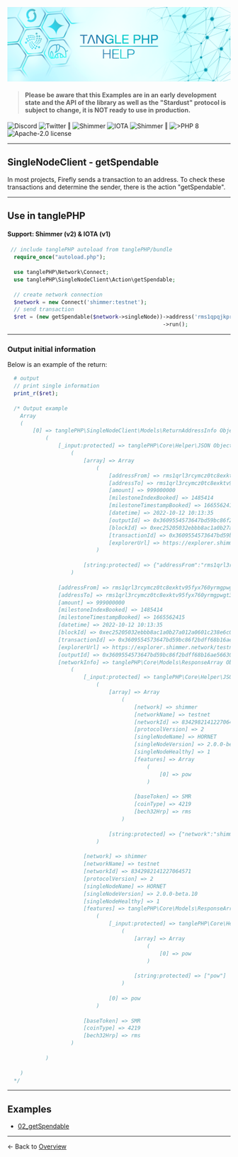 ![](.meta/Banner.png)

> #### Please be aware that this Examples are in an early development state and the API of the library as well as the "Stardust" protocol is subject to change, it is NOT ready to use in production.

<a href="https://discord.iota.org/" style="text-decoration:none;"><img src="https://img.shields.io/badge/Discord-9cf.svg?style=social&logo=discord" alt="Discord"></a>
<a href="https://twitter.com/tanglePHP/" style="text-decoration:none;"><img src="https://img.shields.io/badge/Twitter-@tanglePHP-9cf.svg?style=social&logo=twitter" alt="Twitter"></a> ‖
<a href="https://www.tanglephp.com/" style="text-decoration:none;"><img src="https://img.shields.io/badge/tanglePHP-grey?style=flat-square&logo=tanglePHP" alt="Shimmer"></a>
<a href="https://www.iota.org/" style="text-decoration:none;"><img src="https://img.shields.io/badge/IOTA-grey?style=flat-square&logo=iota" alt="IOTA"></a>
<a href="https://www.shimmer.network/" style="text-decoration:none;"><img src="https://img.shields.io/badge/Shimmer-grey?style=flat-square&logo=shimmer" alt="Shimmer"></a> ‖
<a href="https://www.php.net/" style="text-decoration:none;"><img src="https://img.shields.io/badge/PHP->= 8.1.x-blue?style=flat-square&logo=php" alt=">PHP 8"></a>
<a href="https://github.com/iota-community/iota.php/LICENSE" style="text-decoration:none;"><img src="https://img.shields.io/badge/license-Apache--2.0-green?style=flat-square" alt="Apache-2.0 license"></a>

---

## SingleNodeClient - getSpendable

In most projects, Firefly sends a transaction to an address. To check these transactions and determine the sender, there is the action "getSpendable".

---

## Use in tanglePHP

#### Support: Shimmer (v2) & IOTA (v1)

```PHP
 // include tanglePHP autoload from tanglePHP/bundle
  require_once("autoload.php");

  use tanglePHP\Network\Connect;
  use tanglePHP\SingleNodeClient\Action\getSpendable;

  // create network connection
  $network = new Connect('shimmer:testnet');
  // send transaction
  $ret = (new getSpendable($network->singleNode))->address('rms1qpqjkprc4c8ft2nrtaz7xktgsn3xwzcvn9q2mn7d59ykgmmycf7fwnn25nz')
                                                 ->run();
```

---

### Output initial information

Below is an example of the return:

```PHP
  # output
  // print single information
  print_r($ret);
  
  /* Output example
    Array
    (
        [0] => tanglePHP\SingleNodeClient\Models\ReturnAddressInfo Object
            (
                [_input:protected] => tanglePHP\Core\Helper\JSON Object
                    (
                        [array] => Array
                            (
                                [addressFrom] => rms1qrl3rcymcz0tc8exktv95fyx760yrmgpwgt3wxh2j9uf06ml6th0urcdcag
                                [addressTo] => rms1qrl3rcymcz0tc8exktv95fyx760yrmgpwgt3wxh2j9uf06ml6th0urcdcag
                                [amount] => 999000000
                                [milestoneIndexBooked] => 1485414
                                [milestoneTimestampBooked] => 1665562415
                                [datetime] => 2022-10-12 10:13:35
                                [outputId] => 0x3609554573647bd59bc86f2bdff68b16ae56630c63cbdfa4693c63bb7abef38f0100
                                [blockId] => 0xec25205032ebbb8ac1a0b27a012a0601c238e6c0d7134ad8077b5694bbcbb646
                                [transactionId] => 0x3609554573647bd59bc86f2bdff68b16ae56630c63cbdfa4693c63bb7abef38f
                                [explorerUrl] => https://explorer.shimmer.network/testnet/block/0xec25205032ebbb8ac1a0b27a012a0601c238e6c0d7134ad8077b5694bbcbb646
                            )
    
                        [string:protected] => {"addressFrom":"rms1qrl3rcymcz0tc8exktv95fyx760yrmgpwgt3wxh2j9uf06ml6th0urcdcag","addressTo":"rms1qrl3rcymcz0tc8exktv95fyx760yrmgpwgt3wxh2j9uf06ml6th0urcdcag","amount":999000000,"milestoneIndexBooked":1485414,"milestoneTimestampBooked":1665562415,"datetime":"2022-10-12 10:13:35","outputId":"0x3609554573647bd59bc86f2bdff68b16ae56630c63cbdfa4693c63bb7abef38f0100","blockId":"0xec25205032ebbb8ac1a0b27a012a0601c238e6c0d7134ad8077b5694bbcbb646","transactionId":"0x3609554573647bd59bc86f2bdff68b16ae56630c63cbdfa4693c63bb7abef38f","explorerUrl":"https:\/\/explorer.shimmer.network\/testnet\/block\/0xec25205032ebbb8ac1a0b27a012a0601c238e6c0d7134ad8077b5694bbcbb646"}
                    )
    
                [addressFrom] => rms1qrl3rcymcz0tc8exktv95fyx760yrmgpwgt3wxh2j9uf06ml6th0urcdcag
                [addressTo] => rms1qrl3rcymcz0tc8exktv95fyx760yrmgpwgt3wxh2j9uf06ml6th0urcdcag
                [amount] => 999000000
                [milestoneIndexBooked] => 1485414
                [milestoneTimestampBooked] => 1665562415
                [datetime] => 2022-10-12 10:13:35
                [blockId] => 0xec25205032ebbb8ac1a0b27a012a0601c238e6c0d7134ad8077b5694bbcbb646
                [transactionId] => 0x3609554573647bd59bc86f2bdff68b16ae56630c63cbdfa4693c63bb7abef38f
                [explorerUrl] => https://explorer.shimmer.network/testnet/block/0xec25205032ebbb8ac1a0b27a012a0601c238e6c0d7134ad8077b5694bbcbb646
                [outputId] => 0x3609554573647bd59bc86f2bdff68b16ae56630c63cbdfa4693c63bb7abef38f0100
                [networkInfo] => tanglePHP\Core\Models\ResponseArray Object
                    (
                        [_input:protected] => tanglePHP\Core\Helper\JSON Object
                            (
                                [array] => Array
                                    (
                                        [network] => shimmer
                                        [networkName] => testnet
                                        [networkId] => 8342982141227064571
                                        [protocolVersion] => 2
                                        [singleNodeName] => HORNET
                                        [singleNodeVersion] => 2.0.0-beta.10
                                        [singleNodeHealthy] => 1
                                        [features] => Array
                                            (
                                                [0] => pow
                                            )
    
                                        [baseToken] => SMR
                                        [coinType] => 4219
                                        [bech32Hrp] => rms
                                    )
    
                                [string:protected] => {"network":"shimmer","networkName":"testnet","networkId":"8342982141227064571","protocolVersion":2,"singleNodeName":"HORNET","singleNodeVersion":"2.0.0-beta.10","singleNodeHealthy":true,"features":["pow"],"baseToken":"SMR","coinType":4219,"bech32Hrp":"rms"}
                            )
    
                        [network] => shimmer
                        [networkName] => testnet
                        [networkId] => 8342982141227064571
                        [protocolVersion] => 2
                        [singleNodeName] => HORNET
                        [singleNodeVersion] => 2.0.0-beta.10
                        [singleNodeHealthy] => 1
                        [features] => tanglePHP\Core\Models\ResponseArray Object
                            (
                                [_input:protected] => tanglePHP\Core\Helper\JSON Object
                                    (
                                        [array] => Array
                                            (
                                                [0] => pow
                                            )
    
                                        [string:protected] => ["pow"]
                                    )
    
                                [0] => pow
                            )
    
                        [baseToken] => SMR
                        [coinType] => 4219
                        [bech32Hrp] => rms
                    )
    
            )
    
    )
  */
```

---

## Examples

+ [02_getSpendable](https://github.com/tanglePHP/bundle/blob/main/examples/src/singlenode-client/Action/02_getSpendable.php)

---

<- Back to [Overview](000_index.md)